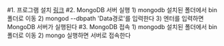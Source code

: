 
#1. 프로그램 설치
    [링크](http://www.mongodb.org/downloads)
#2. MongoDB 서버 실행
    1) mongodb 설치된 폴더에서 bin 폴더로 이동
    2) mongod --dbpath 'Data경로'를 입력한다
    3) 엔터를 입력하면 MongoDB 서버가 실행된다
#3. MongoDB 접속
    1) mongodb 설치된 폴더에서 bin 폴더로 이동
    2) mongo 실행하면 서버로 접속한다
    
